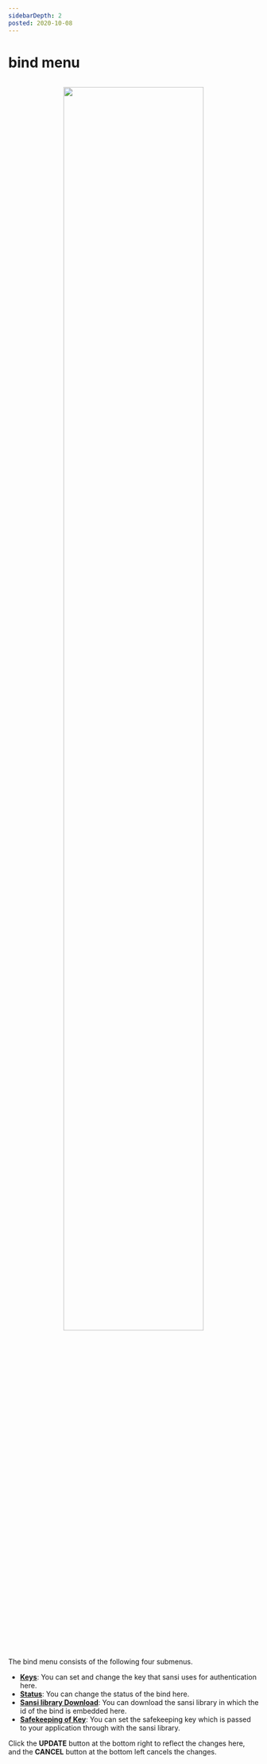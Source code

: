 ```yaml
---
sidebarDepth: 2
posted: 2020-10-08
---
```

# bind menu
<style>
.img-wrapper {
text-align: center;
margin: 32px;
filter: drop-shadow (10px 10px 5px silver);
}
</style>

<div class="img-wrapper">
	<img src="/docs/pics/ss.2020-10-07 18.58.24.png" width="80%">  
</div>


The bind menu consists of the following four submenus.
<!-- バインドメニューは、次の4つのサブメニューで構成されています。 -->

* **[Keys](/docs/users-manual/binds/keys)**: You can set and change the key that sansi uses for authentication here. <!-- ここで、sansiが認証に使用するキーを設定および変更できます。 -->
* **[Status](/docs/users-manual/binds/status)**: You can change the status of the bind here. <!-- ここでバインドのステータスを変更できます。-->
* **[Sansi library Download](/docs/users-manual/binds/sansilibrarydownload)**: You can download the sansi library in which the id of the bind is embedded here. <!-- バインドのIDが埋め込まれているsansiライブラリをここからダウンロードできます。 -->
* **[Safekeeping of Key](/docs/users-manual/binds/Safekeeping)**: You can set the safekeeping key which is passed to your application through with the sansi library. <!-- sansiライブラリを介してアプリケーションに渡される保管キーを設定できます。 -->


Click the **UPDATE** button at the bottom right to reflect the changes here, and the **CANCEL** button at the bottom left cancels the changes.<!-- 右下の更新ボタンをクリックしてここに変更を反映し、左下のキャンセルボタンをクリックして変更をキャンセルします。 -->